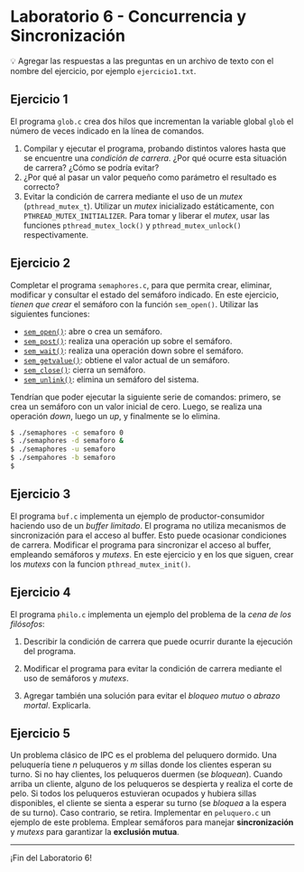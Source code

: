 # Laboratorio 6 - Concurrencia y Sincronización

:bulb: Agregar las respuestas a las preguntas en un archivo de texto con el nombre del ejercicio, por ejemplo `ejercicio1.txt`.

## Ejercicio 1

El programa `glob.c` crea dos hilos que incrementan la variable global `glob` el número de veces indicado en la línea de comandos.

1. Compilar y ejecutar el programa, probando distintos valores hasta que se encuentre una _condición de carrera_. ¿Por qué ocurre esta situación de carrera? ¿Cómo se podría evitar?
2. ¿Por qué al pasar un valor pequeño como parámetro el resultado es correcto?
3. Evitar la condición de carrera mediante el uso de un _mutex_ (`pthread_mutex_t`). Utilizar un _mutex_ inicializado estáticamente, con `PTHREAD_MUTEX_INITIALIZER`. Para tomar y liberar el _mutex_, usar las funciones `pthread_mutex_lock()` y `pthread_mutex_unlock()` respectivamente.

## Ejercicio 2

Completar el programa `semaphores.c`, para que permita crear, eliminar, modificar y consultar el estado del semáforo indicado. En este ejercicio, *tienen que crear* el semáforo con la función `sem_open()`. Utilizar las siguientes funciones:

* [`sem_open()`](https://man7.org/linux/man-pages/man3/sem_open.3.html): abre o crea un semáforo.
* [`sem_post()`](https://man7.org/linux/man-pages/man3/sem_post.3.html): realiza una operación up sobre el semáforo.
* [`sem_wait()`](https://man7.org/linux/man-pages/man3/sem_post.3.html): realiza una operación down sobre el semáforo.
* [`sem_getvalue()`](https://man7.org/linux/man-pages/man3/sem_getvalue.3.html): obtiene el valor actual de un semáforo.
* [`sem_close()`](https://man7.org/linux/man-pages/man3/sem_close.3.html): cierra un semáforo.
* [`sem_unlink()`](https://man7.org/linux/man-pages/man3/sem_unlink.3.html): elimina un semáforo del sistema.

Tendrían que poder ejecutar la siguiente serie de comandos: primero, se crea un semáforo con un valor inicial de cero. Luego, se  realiza una operación _down_, luego un _up_, y finalmente se lo elimina.

```bash
$ ./semaphores -c semaforo 0
$ ./semaphores -d semaforo &
$ ./semaphores -u semaforo
$ ./sempahores -b semaforo
$
```

## Ejercicio 3

El programa `buf.c` implementa un ejemplo de productor-consumidor haciendo uso de un _buffer limitado_. El programa no utiliza mecanismos de sincronización para el acceso al buffer. Esto puede ocasionar condiciones de carrera. Modificar el programa para sincronizar el acceso al buffer, empleando semáforos y _mutexs_. En este ejercicio y en los que siguen, crear los _mutexs_ con la funcion `pthread_mutex_init()`.

## Ejercicio 4

El programa `philo.c` implementa un ejemplo del problema de la _cena de los filósofos_: 

1. Describir la condición de carrera que puede ocurrir durante la ejecución del programa.

2. Modificar el programa para evitar la condición de carrera mediante el uso de semáforos y _mutexs_.

3. Agregar también una solución para evitar el _bloqueo mutuo_ o _abrazo mortal_. Explicarla.

## Ejercicio 5 

Un problema clásico de IPC es el problema del peluquero dormido. Una peluquería tiene *n* peluqueros y *m* sillas donde los clientes esperan su turno. Si no hay clientes, los peluqueros duermen (se _bloquean_). Cuando arriba un cliente, alguno de los peluqueros se despierta y realiza el corte de pelo. Si todos los peluqueros estuvieran ocupados y hubiera sillas disponibles, el cliente se sienta a esperar su turno (se _bloquea_ a la espera de su turno). Caso contrario, se retira. Implementar en `peluquero.c` un ejemplo de este problema. Emplear semáforos para manejar **sincronización** y _mutexs_ para garantizar la **exclusión mutua**.

---

¡Fin del Laboratorio 6!
